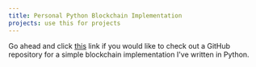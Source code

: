 ```yaml
---
title: Personal Python Blockchain Implementation
projects: use this for projects
---
```


Go ahead and click <a class="link" href="https://github.com/badbacon3/personal-python-blockchain" target="_blank">this</a> link if you would like to check out a GitHub repository for a simple blockchain implementation I've written in Python.